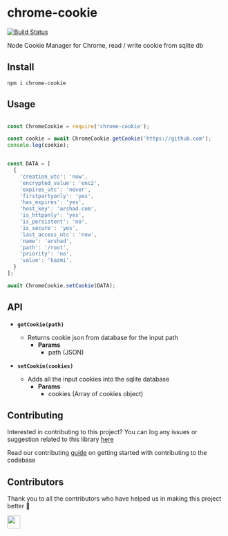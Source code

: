 # chrome-cookie

[![Build Status](https://img.shields.io/badge/build-passing-success.svg)](https://img.shields.io/badge/build-passing-success.svg)

Node Cookie Manager for Chrome, read / write cookie from sqlite db

## Install

```
npm i chrome-cookie
```

## Usage

```javascript

const ChromeCookie = require('chrome-cookie');

const cookie = await ChromeCookie.getCookie('https://github.com');
console.log(cookie);


const DATA = [
  {
    'creation_utc': 'now',
    'encrypted_value': 'enc2',
    'expires_utc': 'never',
    'firstpartyonly': 'yes',
    'has_expires': 'yes',
    'host_key': 'arshad.com',
    'is_httponly': 'yes',
    'is_persistent': 'no',
    'is_secure': 'yes',
    'last_access_utc': 'now',
    'name': 'arshad',
    'path': '/root',
    'priority': 'no',
    'value': 'kazmi',
  }
];

await ChromeCookie.setCookie(DATA);
```

## API

- **`getCookie(path)`**
  - Returns cookie json from database for the input path
    - **Params**
      - path (JSON)

- **`setCookie(cookies)`**
  - Adds all the input cookies into the sqlite database
    - **Params**
      - cookies (Array of cookies object)

## Contributing

Interested in contributing to this project?
You can log any issues or suggestion related to this library [here](https://github.com/arshadkazmi42/chrome-cookie/issues/new)

Read our contributing [guide](CONTRIBUTING.md) on getting started with contributing to the codebase

## Contributors

Thank you to all the contributors who have helped us in making this project better :raised_hands:

<a href="https://github.com/arshadkazmi42"><img src="https://github.com/arshadkazmi42.png" width="30" /></a>